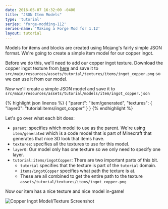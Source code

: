 ```yaml
---
date: 2016-05-07 16:32:00 -0400
title: "JSON Item Models"
type: 'tutorial'
series: 'forge-modding-112'
series-name: 'Making a Forge Mod for 1.12'
layout: tutorial
---
```


Models for items and blocks are created using Mojang's fairly simple JSON format. We're going to create a simple item model for our copper ingot.

Before we do this, we'll need to add our copper ingot texture. Download the copper ingot texture from [here](https://raw.githubusercontent.com/shadowfacts/TutorialMod/1.11/src/main/resources/assets/tutorial/textures/items/ingot_copper.png) and save it to `src/main/resources/assets/tutorial/textures/items/ingot_copper.png` so we can use it from our model.


Now we'll create a simple JSON model and save it to `src/main/resources/assets/tutorial/models/item/ingot_copper.json`

{% highlight json linenos %}
{
	"parent": "item/generated",
	"textures": {
		"layer0": "tutorial:items/ingot_copper"
	}
}
{% endhighlight %}

Let's go over what each bit does:

- `parent`: specifies which model to use as the parent. We're using `item/generated` which is a code model that is part of Minecraft that generates that nice 3D look that items have.
- `textures`: specifies all the textures to use for this model.
- `layer0`: Our model only has one texture so we only need to specify one layer.
- `tutorial:items/ingotCopper`: There are two important parts of this bit.
	- `tutorial` specifies that the texture is part of the `tutorial` domain.
	- `items/ingotCopper` specifies what path the texture is at.
	- These are all combined to get the entire path to the texture `assets/tutorial/textures/items/ingot_copper.png`

Now our item has a nice texture and nice model in-game!

![Copper Ingot Model/Texture Screenshot](http://i.imgur.com/cup7xwW.png)